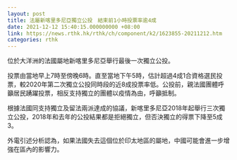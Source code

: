```yaml
---
layout: post
title: 法屬新喀里多尼亞獨立公投　結束前1小時投票率逾4成
date: 2021-12-12 15:40:15.000000000 +08:00
link: https://news.rthk.hk/rthk/ch/component/k2/1623855-20211212.htm
categories: rthk
---
```


位於大洋洲的法國屬地新喀里多尼亞舉行最後一次獨立公投。

投票由當地早上7時至傍晚6時。直至當地下午5時，估計超過4成1合資格選民投票，較2020年第二次獨立公投同時段的近8成投票率低。公投前，親法國團體呼籲居民踴躍投票，相反支持獨立的團體以疫情為由，呼籲抵制。

根據法國同支持獨立及留法兩派達成的協議，新喀里多尼亞2018年起舉行三次獨立公投，2018年和去年的公投結果都是拒絕獨立，但否決獨立的得票下降至5成3。

外電引述分析認為，如果法國失去這個位於印太地區的屬地，中國可能會進一步增強在區內的影響力。

